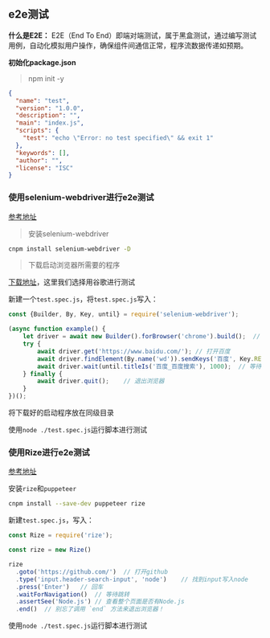 ## e2e测试

**什么是E2E：** E2E（End To End）即端对端测试，属于黑盒测试，通过编写测试用例，自动化模拟用户操作，确保组件间通信正常，程序流数据传递如预期。



**初始化package.json**

> npm init -y

```json
{
  "name": "test",
  "version": "1.0.0",
  "description": "",
  "main": "index.js",
  "scripts": {
    "test": "echo \"Error: no test specified\" && exit 1"
  },
  "keywords": [],
  "author": "",
  "license": "ISC"
}

```





### 使用selenium-webdriver进行e2e测试

[参考地址](https://www.npmjs.com/package/selenium-webdriver)



> 安装selenium-webdriver

```bash
cnpm install selenium-webdriver -D
```



> 下载启动浏览器所需要的程序

[下载地址](https://www.npmjs.com/package/selenium-webdriver)，这里我们选择用谷歌进行测试



新建一个`test.spec.js`，将`test.spec.js`写入：

```javascript
const {Builder, By, Key, until} = require('selenium-webdriver');

(async function example() {
	let driver = await new Builder().forBrowser('chrome').build();	// chrome为你使用的浏览器
    try {
        await driver.get('https://www.baidu.com/');	// 打开百度
        await driver.findElement(By.name('wd')).sendKeys('百度', Key.RETURN);	// 找到name为wd的，并输入百度，key.RETURN表示回车
        await driver.wait(until.titleIs('百度_百度搜索'), 1000);	// 等待搜索结束，检测页面的title是不是'百度_百度搜索'
    } finally {
  		await driver.quit();	// 退出浏览器
    }
})();
```



将下载好的启动程序放在同级目录



使用`node ./test.spec.js`运行脚本进行测试





### 使用Rize进行e2e测试

[参考地址](https://rize.js.org/zh-CN/#%E7%89%B9%E6%80%A7)

安装`rize`和`puppeteer`

```bash
cnpm install --save-dev puppeteer rize
```

新建`test.spec.js`，写入：

```javascript
const Rize = require('rize');

const rize = new Rize()

rize
  .goto('https://github.com/')	// 打开github
  .type('input.header-search-input', 'node')	// 找到input写入node
  .press('Enter')	// 回车
  .waitForNavigation()	// 等待跳转
  .assertSee('Node.js')	// 查看整个页面是否有Node.js
  .end()  // 别忘了调用 `end` 方法来退出浏览器！
```



使用`node ./test.spec.js`运行脚本进行测试
